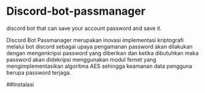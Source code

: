 # Discord-bot-passmanager
discord bot that can save your account password and save it.

Discord Bot Passmanager merupakan inovasi implementasi kriptografi melalui bot discord sebagai upaya pengamanan password akan dilakukan dengan mengenkripsi password yang diberikan dan ketika dibutuhkan maka password akan didekripsi menggunakan modul fernet yang mengimplementasikan algoritma AES sehingga keamanan data pengguna berupa password terjaga.

##Instalasi
